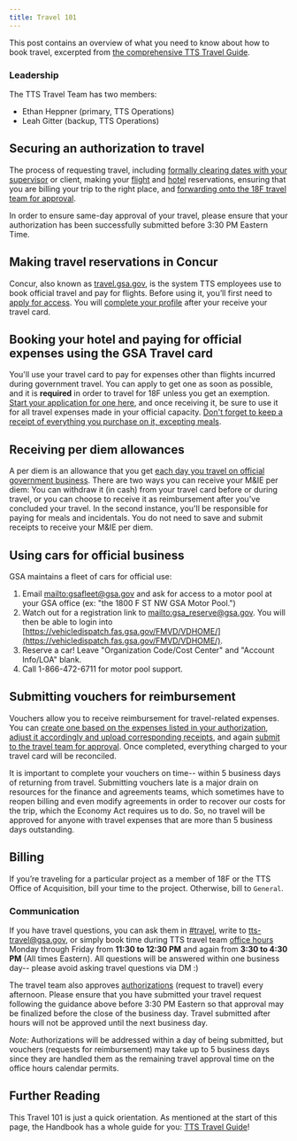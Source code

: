 ```yaml
---
title: Travel 101
---
```


This post contains an overview of what you need to know about how to book travel, excerpted from [the comprehensive TTS Travel Guide](/travel-guide-start-here/).

### Leadership

The TTS Travel Team has two members:

* Ethan Heppner (primary, TTS Operations)
* Leah Gitter (backup, TTS Operations)

## Securing an authorization to travel

The process of requesting travel, including [formally clearing dates with your supervisor](../travel-guide-1-authorization/) or client, making your [flight](../travel-guide-2-choose-your-itinerary/#book-flight-or-rail) and [hotel](../travel-guide-2-choose-your-itinerary/#book-lodging) reservations, ensuring that you are billing your trip to the right place, and [forwarding onto the 18F travel team for approval](../travel-guide-3-approval/#submit-authorization-for-approval).

In order to ensure same-day approval of your travel, please ensure that your authorization has been successfully submitted before 3:30 PM Eastern Time.

## Making travel reservations in Concur

Concur, also known as [travel.gsa.gov](https://travel.gsa.gov), is the system TTS employees use to book official travel and pay for flights. Before using it, you&rsquo;ll first need to [apply for access](../first-time-travel-concur-check/). You will [complete your profile](../first-time-travel-complete-concur-profile/) after your receive your travel card.

## Booking your hotel and paying for official expenses using the GSA Travel card

You'll use your travel card to pay for expenses other than flights incurred during government travel. You can apply to get one as soon as possible, and it is **required** in order to travel for 18F unless you get an exemption. [Start your application for one here](../first-time-travel-travel-card/), and once receiving it, be sure to use it for all travel expenses made in your official capacity. [Don't forget to keep a receipt of everything you purchase on it, excepting meals](../travel-guide-4-travel/).

## Receiving per diem allowances

A per diem is an allowance that you get [each day you travel on official government business](../travel-guide-4-travel/). There are two ways you can receive your M&IE per diem: You can withdraw it (in cash) from your travel card before or during travel, or you can choose to receive it as reimbursement after you've concluded your travel. In the second instance, you'll be responsible for paying for meals and incidentals. You do not need to save and submit receipts to receive your M&IE per diem.

## Using cars for official business

GSA maintains a fleet of cars for official use:

1. Email <mailto:gsafleet@gsa.gov> and ask for access to a motor pool at your GSA office (ex: "the 1800 F ST NW GSA Motor Pool.")
1. Watch out for a registration link to <mailto:gsa_reserve@gsa.gov>. You will then be able to login into [https://vehicledispatch.fas.gsa.gov/FMVD/VDHOME/](https://vehicledispatch.fas.gsa.gov/FMVD/VDHOME/).
1. Reserve a car! Leave "Organization Code/Cost Center" and "Account Info/LOA" blank.
1. Call 1-866-472-6711 for motor pool support.

## Submitting vouchers for reimbursement

Vouchers allow you to receive reimbursement for travel-related expenses. You can [create one based on the expenses listed in your authorization](../travel-guide-5-reimbursement/#i-creating-a-voucher), [adjust it accordingly and upload corresponding receipts](../travel-guide-5-reimbursement/#iii-entering-expenses), and again [submit to the travel team for approval](../travel-guide-5-reimbursement/#iv-submitting-voucher-for-approval). Once completed, everything charged to your travel card will be reconciled.

It is important to complete your vouchers on time-- within 5 business days of returning from travel. Submitting vouchers late is a major drain on resources for the finance and agreements teams, which sometimes have to reopen billing and even modify agreements in order to recover our costs for the trip, which the Economy Act requires us to do. So, no travel will be approved for anyone with travel expenses that are more than 5 business days outstanding.

## Billing

If you’re traveling for a particular project as a member of 18F or the TTS Office of Acquisition, bill your time to the project. Otherwise, bill to `General`.

### Communication

If you have travel questions, you can ask them in [#travel](https://gsa-tts.slack.com/messages/travel), write to [tts-travel@gsa.gov](mailto:tts-travel@gsa.gov), or simply book time during TTS travel team [office hours](https://sites.google.com/a/gsa.gov/tts-office-hours/) Monday through Friday from **11:30 to 12:30 PM** and again from **3:30 to 4:30 PM** (All times Eastern). All questions will be answered within one business day-- please avoid asking travel questions via DM :)

The travel team also approves [authorizations](/travel-101/#securing-an-authorization-to-travel) (request to travel) every afternoon. Please ensure that you have submitted your travel request following the guidance above before 3:30 PM Eastern so that approval may be finalized before the close of the business day. Travel submitted after hours will not be approved until the next business day.

*Note:* Authorizations will be addressed within a day of being submitted, but vouchers (requests for reimbursement) may take up to 5 business days since they are handled them as the remaining travel approval time on the office hours calendar permits.

## Further Reading

This Travel 101 is just a quick orientation. As mentioned at the start of this page, the Handbook has a whole guide for you: [TTS Travel Guide](/travel-guide-start-here/)!
